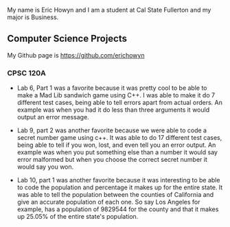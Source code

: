 My name is Eric Howyn and I am a student at Cal State Fullerton and my major is Business. 

## Computer Science Projects 

My Github page is https://github.com/erichowyn

### CPSC 120A

*  Lab 6, Part 1 was a favorite because it was pretty cool to be able to make a Mad Lib sandwich game using C++. I was able to make it do 7 different test cases, being able to tell errors apart from actual orders. An example was when you had it do less than three arguments it would output an error message.

*  Lab 9, part 2 was another favorite because we were able to code a secret number game using c++. It was able to do 17 different test cases, being able to tell if you won, lost, and even tell you an error output. An example was when you put something else than a number it would say error malformed but when you choose the correct secret number it would say you won.

*  Lab 10, part 1 was another favorite because it was interesting to be able to code the population and percentage it makes up for the entire state. It was able to tell the population between the counties of California and give an accurate population of each one. So say Los Angeles for example, has a population of 9829544 for the county and that it makes up 25.05% of the entire state's population.

